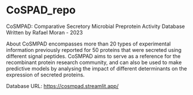 # CoSPAD_repo
CoSMPAD: Comparative Secretory Microbial Preprotein Activity Database
Written by Rafael Moran - 2023

About
CoSMPAD encompasses more than 20 types of experimental information previously reported for 50 proteins that were secreted using different signal peptides. CoSMPAD aims to serve as a reference for the recombinant protein research community, and can also be used to make predictive models by analysing the impact of different determinants on the expression of secreted proteins.

Database URL: https://cosmpad.streamlit.app/
